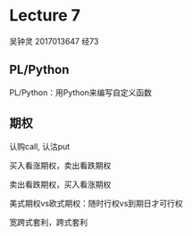 # Lecture 7

吴钟灵 2017013647 经73

## PL/Python

PL/Python：用Python来编写自定义函数

## 期权

认购call, 认沽put

买入看涨期权，卖出看跌期权

卖出看跌期权，买入看涨期权

美式期权vs欧式期权：随时行权vs到期日才可行权

宽跨式套利，跨式套利